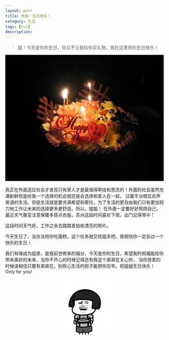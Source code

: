 ```yaml
---
layout: post
title: 老姐！生日快乐！
category: 生活
tags: [Fun]
description: 
---
```


> 姐！今天是你的生日，你又不让我给你买礼物，我在这里祝你生日快乐！

<p align="center">
    <img src="/assets/img/Life/HappyBirthday1.jpg" height = '400px'>
</p>

真正在外面适应社会才发现只有家人才是最值得牵挂和思念的！外面的社会虽然充满新鲜但是给我一个选择的机会我还是会选择和家人在一起，
过着平淡相互欢声笑语的生活。但是生活就是要充满希望和寄托，为了生活的更自由我们只有更加努力地工作让未来的选择更多更舒适。所以，姐姐！
在外面一定要好好照顾自己，最近天气骤变注意保暖多穿点衣服，苏州这段时间喜欢下雨，出门记得带伞！

这段时间天气好，工作之余去踏踏青拍些漂亮的照片。

今天生日了，没办法陪你吃蛋糕，这个任务就交给姐夫吧，我相信你一定会过一个快乐的生日！

我们有缘成为姐弟，是我前世修来的福分，今天是你的生日，希望我的祝福能给你带来美好的未来，当你不开心的时候记得还有我这个弟弟在关心你，
当你劳累的时候请相信只要有弟弟在。别担心生活的担子能把你压夸。祝姐姐生日快乐！Only for you!

<p align="center">
    <img src="/assets/img/Life/HappyBirthday2.gif">
</p>